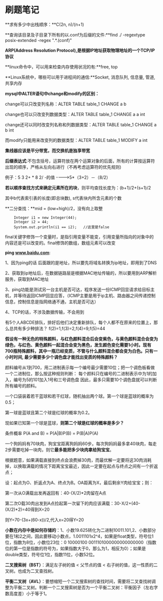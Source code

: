# 刷题笔记 #

**求有多少中出栈顺序：**C(2n, n)/(n+1)

**查询该目录及子目录下所有的以.conf为后缀的文件:**find ./ -regextype posix-extended -regex ".*\.(conf)"

**ARP(Address Resolution Protocol),是根据IP地址获取物理地址的一个TCP/IP协议**

**linux命令中，可以用来检查内存使用状况的有:**free, top

**Linux系统中，哪些可以用于进程间的通信:**Socket, 消息队列, 信息量, 管道, 共享内存

**mysql中ALTER语句中change和modify的区别：**

change可以只改变列名称：ALTER TABLE table_1 CHANGE a b

change也可以只改变列数据类型：ALTER TABLE table_1 CHANGE a a int

change还可以同时改变列名称和列数据类型：ALTER TABLE table_1 CHANGE a b int

而modify只能用来改变列的数据类型：ALTER TABLE table_1 MODIFY a int

**集线器应该是平分带宽，而交换机是独享带宽**

**后缀表达式**:不包含括号，运算符放在两个运算对象的后面，所有的计算按运算符出现的顺序，严格从左向右进行（不再考虑运算符的优先规则)

例子：5  3  2+ * 8 2/ -的值  ---->5*（3+2）－（8/2）

**若以顺序查找方式来确定元素所在的块**，则平均查找长度为：(b+1)/2+(s+1)/2

其中b代表索引表的长度(即总块数), s代表块内所含元素的个数

**二分查找：**mid = (low+high)/2，没有向上取整

		Integer i1 = new Integer(44);
		Integer i2 = 44;
		System.out.println(i1 == i2);   //这里是false


final关键字修饰一个变量时，是指引用变量不能变，引用变量所指向的对象中的内容还是可以改变的。final修饰的数组，数组元素可以改变

**ping www.baidu.com**:

1、因为ping的话 后面跟的是地址，所以要先将域名转换为ip地址，即用到了DNS

2、获取到ip地址后，在数据链路层是根据MAC地址传输的，所以要用到ARP解析服务，获取到MAC地址

3、ping功能是测试另一台主机是否可达，程序发送一份ICMP回显请求给目标主机，并等待返回ICMP回显应答，（ICMP主要是用于ip主机、路由器之间传递控制信息，控制信息是指网络通不通，主机是否可达）

4、TCP的话，不涉及数据传输，不会用到

有5个人ABCDE排队，排好后他们决定重新排队，每个人都不在原来的位置上，那么总共有多少种排法？ f(2)=1,f(3)=2,f(4)=9,f(5)=44

**假设有一种无色的特殊颜料，与红色颜料混合后会变紫色，与黄色颜料混合会变为绿色，与红色、黄色颜料一起混合会变为黑色，发生颜色变化需要1小时。现有700瓶特殊颜料，其中一瓶已经变质，不管与什么颜料混合都会变为白色。只有一小时时间, 最少需要多少个调色盘才能找出变质的特殊颜料？**

颜料编号从1到700，用二进制表示每一个编号最少需要10位；把一个调色板看做一个二进制位，那么按这种规则判断：
每个颜料只在编号的二进制表示中为1的加入，编号为5的101加入1号和三号调色盘
因此，最多只需要10个调色盘就可以判断所有编号的颜料。


一个口袋装着若干蓝球和若干红球，随机抽出两个球。第一个球是蓝球的概率为0.5；

第一球是蓝球且第二个球是红球的概率为0.2。

现如果已知第一个球是蓝球，**则第二个球是红球的概率是多少？**

条件概率 
P(A and B) = P(A|B)P(B) = P(B|A)P(A)


一个狗妈妈有70块肉，狗宝宝距离狗妈妈60步。每次狗妈妈最多拿40块肉，每走2步需要吃掉一块肉，则它**最多能把多少块肉拿给狗宝宝**。

根据题意，如果满载直接到终点会浪费掉30肉，而最优解一定要将这30肉消耗掉，以换取满载的情况下距离宝宝最近，因此一定要在起点与终点之间有一个折返点；

设：起点为O、折返点为A、终点为B。OA距离为X，最后剩余Y肉给宝宝；则：

第一次从O满载出发再返回有：40-(X/2)*2肉留在A点

第二次O载30肉出发到A点捡起第一次留下的肉应该满载：30-X/2+(40-(X/2)*2)=40得到X=20

则Y=70-(3x+(60-x))/2,代入x=20得Y=20

**小数在内存中是如何存储的**：1、小数19.625转化为二进制10011.101,2、小数部分要在1和2之间，因此要移动小数点，1.0011101x2^4，如果是float类型，符号位1位，指数为8位，小数位23位：0 10000100 0011101000000000000000（指数位的第一位是指数的符号为，如果指数大于0，那么为1，相反为0）；如果是double类型，符号位1位，指数11位，小数52位。


**二叉搜索树（BST）**：满足左子树的值 < 父节点的值 < 右子树的值，这一性质的二叉树。也成为二叉查找树。

**平衡二叉树（AVL）**：要想缩短一个二叉搜索树的查找时间，需要将二叉查找树调整为平衡二叉树。判断一个二叉搜索树是否为一个平衡二叉树：平衡因子（左右字数高度差）小于等于1。